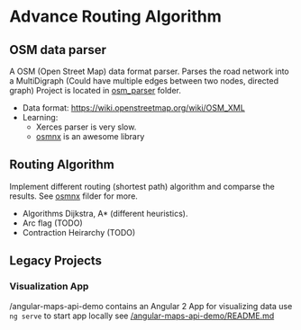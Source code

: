 # Advance Routing Algorithm

## OSM data parser

A OSM (Open Street Map) data format parser. Parses the road network into a MultiDigraph (Could have multiple edges between two nodes, directed graph)
Project is located in [osm_parser](./osm_parser/README.md) folder.

* Data format: https://wiki.openstreetmap.org/wiki/OSM_XML
* Learning:
  * Xerces parser is very slow.
  * [osmnx](https://osmnx.readthedocs.io/) is an awesome library


## Routing Algorithm
Implement different routing (shortest path) algorithm and comparse the results.
See [osmnx](./osmnx/README.md) filder for more.

* Algorithms Dijkstra, A* (different heuristics).
* Arc flag (TODO)
* Contraction Heirarchy (TODO)



## Legacy Projects

### Visualization App

/angular-maps-api-demo contains an Angular 2 App for visualizing data
use `ng serve` to start app locally
see [/angular-maps-api-demo/README.md](./angular-maps-api-demo/README.md)
